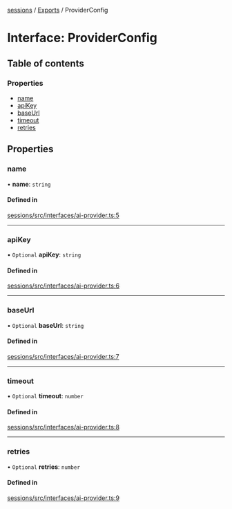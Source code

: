 <!-- 
 ⚠️  AUTO-GENERATED FILE - DO NOT EDIT MANUALLY
 This file is automatically generated by scripts/docs-generator.js
 To make changes, edit the source TypeScript files or update the generator script
-->

[sessions](../../) / [Exports](../modules) / ProviderConfig

# Interface: ProviderConfig

## Table of contents

### Properties

- [name](ProviderConfig#name)
- [apiKey](ProviderConfig#apikey)
- [baseUrl](ProviderConfig#baseurl)
- [timeout](ProviderConfig#timeout)
- [retries](ProviderConfig#retries)

## Properties

### name

• **name**: `string`

#### Defined in

[sessions/src/interfaces/ai-provider.ts:5](https://github.com/woojubb/robota/blob/87419dbb26faf50d7f1d60ae717fbe215743d1f6/packages/sessions/src/interfaces/ai-provider.ts#L5)

___

### apiKey

• `Optional` **apiKey**: `string`

#### Defined in

[sessions/src/interfaces/ai-provider.ts:6](https://github.com/woojubb/robota/blob/87419dbb26faf50d7f1d60ae717fbe215743d1f6/packages/sessions/src/interfaces/ai-provider.ts#L6)

___

### baseUrl

• `Optional` **baseUrl**: `string`

#### Defined in

[sessions/src/interfaces/ai-provider.ts:7](https://github.com/woojubb/robota/blob/87419dbb26faf50d7f1d60ae717fbe215743d1f6/packages/sessions/src/interfaces/ai-provider.ts#L7)

___

### timeout

• `Optional` **timeout**: `number`

#### Defined in

[sessions/src/interfaces/ai-provider.ts:8](https://github.com/woojubb/robota/blob/87419dbb26faf50d7f1d60ae717fbe215743d1f6/packages/sessions/src/interfaces/ai-provider.ts#L8)

___

### retries

• `Optional` **retries**: `number`

#### Defined in

[sessions/src/interfaces/ai-provider.ts:9](https://github.com/woojubb/robota/blob/87419dbb26faf50d7f1d60ae717fbe215743d1f6/packages/sessions/src/interfaces/ai-provider.ts#L9)

